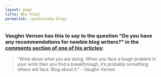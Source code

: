 ```yaml
---
layout: page
title: Why blog?
permalink: /quotes/why-blog/
---
```



### Vaughn Vernon has this to say to the question "Do you have any recommendations for newbie blog writers?" in the [comments section of one of his articles](https://vaughnvernon.co/?p=879#comment-1938):

> "Write about what you are doing. When you face a tough problem in your work then you find a breakthrough, it’s probably something others will face. Blog about it." - Vaughn Vernon
